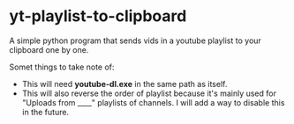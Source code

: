 # yt-playlist-to-clipboard
A simple python program that sends vids in a youtube playlist to your clipboard one by one.

Somet things to take note of:
- This will need **youtube-dl.exe** in the same path as itself.
- This will also reverse the order of playlist because it's mainly used for "Uploads from ____" playlists of channels. I will add a way to disable this in the future.
